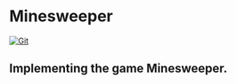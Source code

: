 # Minesweeper

[![Git](https://app.soluble.cloud/api/v1/public/badges/e12f3de4-508c-4a68-a93c-752a7e67cbd5.svg?orgId=498499820349)](https://app.soluble.cloud/repos/details/github.com/jeffkwiat/minesweeper?orgId=498499820349)  

## Implementing the game Minesweeper.